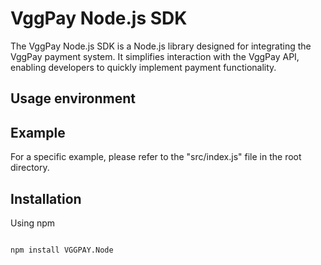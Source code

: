 # VggPay Node.js SDK

The VggPay Node.js SDK is a Node.js  library designed for integrating the VggPay payment system. It simplifies interaction with the VggPay API, enabling developers to quickly implement payment functionality.

## Usage environment
 

## Example
For a specific example, please refer to the "src/index.js" file in the root directory.


## Installation
Using npm

```bash

npm install VGGPAY.Node



